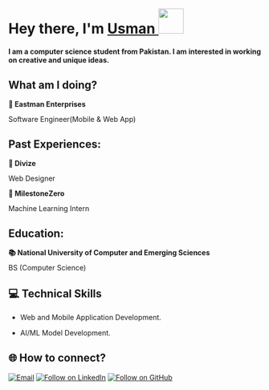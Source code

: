 <h1 align="left">Hey there, I'm <a href="https://www.linkedin.com/in/m-usman-elahi/">Usman </a><img src="https://media.giphy.com/media/hvRJCLFzcasrR4ia7z/giphy.gif" width="50">

#### I am a computer science student from Pakistan. I am interested in working on creative and unique ideas.

## What am I doing?

<div style="line-height: 1.15">
    <b>🚀 Eastman Enterprises </b>
    <p>Software Engineer(Mobile & Web App)</p>
</div>

## Past Experiences:

<div style="line-height: 1.15">
    <b>🚀 Divize</b>
    <p>Web Designer</p>
</div>

<div style="line-height: 1.15">
    <b>🚀 MilestoneZero</b>
    <p>Machine Learning Intern</p>
</div>

## Education:

<div style="line-height: 1.15">
    <b>📚 National University of Computer and Emerging Sciences</b>
    <p>BS (Computer Science)</p>
</div>

## 💻 Technical Skills

- Web and Mobile Application Development.

- AI/ML Model Development.

<h2 align="left">🌐 How to connect?</h2>
<p align="left">
  <a href="mailto:usmanelahi0201@gmail.com"><img title="Email" src="https://img.shields.io/badge/Gmail-D14836?style=for-the-badge&logo=gmail&logoColor=white"/></a>
  <a href="https://www.linkedin.com/in/m-usman-elahi/"><img title="Follow on LinkedIn" src="https://img.shields.io/badge/LinkedIn-0077B5?style=for-the-badge&logo=linkedin&logoColor=white"/></a>
  <a href="https://github.com/usmanelahi"><img title="Follow on GitHub" src="https://img.shields.io/badge/GitHub-100000?style=for-the-badge&logo=github&logoColor=white"/></a>
</p>
